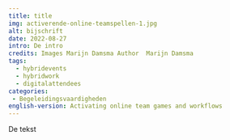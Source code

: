 ```yaml
---
title: title
img: activerende-online-teamspellen-1.jpg
alt: bijschrift
date: 2022-08-27
intro: De intro
credits: Images Marijn Damsma Author  Marijn Damsma
tags: 
  - hybridevents
  - hybridwork
  - digitalattendees
categories:
 - Begeleidingsvaardigheden
english-version: Activating online team games and workflows
---
```


De tekst